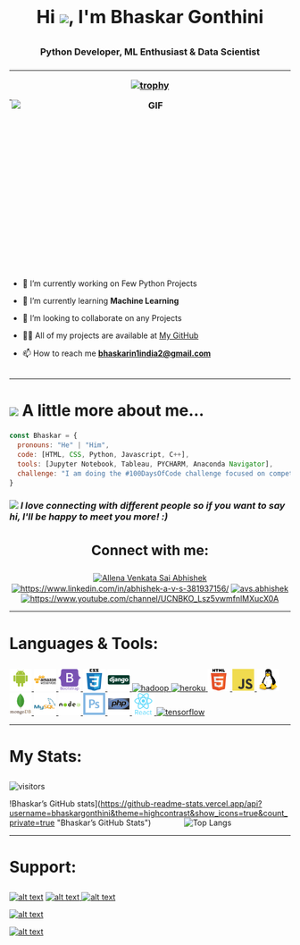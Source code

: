 
# <b><h3 align="center">Hi <img src="https://media.giphy.com/media/hvRJCLFzcasrR4ia7z/giphy.gif" width="45px">, I'm Bhaskar Gonthini</h3></b>
  
<h3 align="center">Python Developer, ML Enthusiast & Data Scientist</h3> <h3 align="center">

<hr>

[![trophy](https://github-profile-trophy.vercel.app/?username=bhaskargonthini)](https://github.com/ryo-ma/github-profile-trophy)


  <img align="right" alt="GIF" src="https://github.com/abhisheknaiidu/abhisheknaiidu/blob/master/code.gif?raw=true" width="500" height="320" />

  <hr>
<br>
  
  ###
- 🔭 I’m currently working on Few Python Projects

- 🌱 I’m currently learning **Machine Learning**

- 👯 I’m looking to collaborate on any Projects 
  
- 👨‍💻 All of my projects are available at [My GitHub](https://github.com/bhaskargonthini?tab=repositories)

- 📫 How to reach me **bhaskarin1india2@gmail.com**
  <br>
  <br>
<hr>
  
# <img src="https://media.giphy.com/media/VgCDAzcKvsR6OM0uWg/giphy.gif" width="50"> A little more about me...  
  
```javascript
const Bhaskar = {
  pronouns: "He" | "Him",
  code: [HTML, CSS, Python, Javascript, C++],
  tools: [Jupyter Notebook, Tableau, PYCHARM, Anaconda Navigator],
  challenge: "I am doing the #100DaysOfCode challenge focused on competitive coding & Data Science"
}
```
  
### <img src="https://media.giphy.com/media/LnQjpWaON8nhr21vNW/giphy.gif" width="60"> <em><b>I love connecting with different people</b> so if you want to say <b>hi, I'll be happy to meet you more!</b> :)</em></h3>


## <b><h3 align="center">Connect with me:</h3></b>
<p align="center">
<a href="https://twitter.com/AllenaVenkata" target="blank"><img align="center" src="https://raw.githubusercontent.com/rahuldkjain/github-profile-readme-generator/master/src/images/icons/Social/twitter.svg" alt="Allena Venkata Sai Abhishek" height="30" width="40" /></a>
<a href="https://www.linkedin.com/in/abhishek-a-v-s-381937156/" target="blank"><img align="center" src="https://raw.githubusercontent.com/rahuldkjain/github-profile-readme-generator/master/src/images/icons/Social/linked-in-alt.svg" alt="https://www.linkedin.com/in/abhishek-a-v-s-381937156/" height="30" width="40" /></a>
<a href="https://www.instagram.com/avs.abhishek/" target="blank"><img align="center" src="https://raw.githubusercontent.com/rahuldkjain/github-profile-readme-generator/master/src/images/icons/Social/instagram.svg" alt="avs.abhishek" height="30" width="40" /></a>
<a href="https://www.youtube.com/channel/UCNBKO_Lsz5vwmfnlMXucX0A/" target="blank"><img align="center" src="https://raw.githubusercontent.com/rahuldkjain/github-profile-readme-generator/master/src/images/icons/Social/youtube.svg" alt="https://www.youtube.com/channel/UCNBKO_Lsz5vwmfnlMXucX0A" height="30" width="40" /></a>
</p>
<hr>


# <b><p align="left">Languages & Tools:</p></b>
<p align="left"> <a href="https://developer.android.com" target="_blank"> <img src="https://raw.githubusercontent.com/devicons/devicon/master/icons/android/android-original-wordmark.svg" alt="android" width="40" height="40"/> </a> <a href="https://aws.amazon.com" target="_blank"> <img src="https://raw.githubusercontent.com/devicons/devicon/master/icons/amazonwebservices/amazonwebservices-original-wordmark.svg" alt="aws" width="40" height="40"/> </a> <a href="https://getbootstrap.com" target="_blank"> <img src="https://raw.githubusercontent.com/devicons/devicon/master/icons/bootstrap/bootstrap-plain-wordmark.svg" alt="bootstrap" width="40" height="40"/> </a> <a href="https://www.w3schools.com/css/" target="_blank"> <img src="https://raw.githubusercontent.com/devicons/devicon/master/icons/css3/css3-original-wordmark.svg" alt="css3" width="40" height="40"/> </a> <a href="https://www.djangoproject.com/" target="_blank"> <img src="https://raw.githubusercontent.com/devicons/devicon/master/icons/django/django-original.svg" alt="django" width="40" height="40"/> </a> <a href="https://hadoop.apache.org/" target="_blank"> <img src="https://www.vectorlogo.zone/logos/apache_hadoop/apache_hadoop-icon.svg" alt="hadoop" width="40" height="40"/> </a> <a href="https://heroku.com" target="_blank"> <img src="https://www.vectorlogo.zone/logos/heroku/heroku-icon.svg" alt="heroku" width="40" height="40"/> </a> <a href="https://www.w3.org/html/" target="_blank"> <img src="https://raw.githubusercontent.com/devicons/devicon/master/icons/html5/html5-original-wordmark.svg" alt="html5" width="40" height="40"/> </a> 
  <a href="https://developer.mozilla.org/en-US/docs/Web/JavaScript" target="_blank"> <img src="https://raw.githubusercontent.com/devicons/devicon/master/icons/javascript/javascript-original.svg" alt="javascript" width="40" height="40"/> </a> <a href="https://www.linux.org/" target="_blank"> <img src="https://raw.githubusercontent.com/devicons/devicon/master/icons/linux/linux-original.svg" alt="linux" width="40" height="40"/> </a> <a href="https://www.mongodb.com/" target="_blank"> <img src="https://raw.githubusercontent.com/devicons/devicon/master/icons/mongodb/mongodb-original-wordmark.svg" alt="mongodb" width="40" height="40"/> </a> <a href="https://www.mysql.com/" target="_blank"> <img src="https://raw.githubusercontent.com/devicons/devicon/master/icons/mysql/mysql-original-wordmark.svg" alt="mysql" width="40" height="40"/> </a> <a href="https://nodejs.org" target="_blank"> <img src="https://raw.githubusercontent.com/devicons/devicon/master/icons/nodejs/nodejs-original-wordmark.svg" alt="nodejs" width="40" height="40"/> </a> <a href="https://www.photoshop.com/en" target="_blank"> <img src="https://raw.githubusercontent.com/devicons/devicon/master/icons/photoshop/photoshop-line.svg" alt="photoshop" width="40" height="40"/> </a> <a href="https://www.php.net" target="_blank"> <img src="https://raw.githubusercontent.com/devicons/devicon/master/icons/php/php-original.svg" alt="php" width="40" height="40"/> </a> <a href="https://reactjs.org/" target="_blank"> <img src="https://raw.githubusercontent.com/devicons/devicon/master/icons/react/react-original-wordmark.svg" alt="react" width="40" height="40"/> </a> <a href="https://www.tensorflow.org" target="_blank"> <img src="https://www.vectorlogo.zone/logos/tensorflow/tensorflow-icon.svg" alt="tensorflow" width="40" height="40"/> </a> </p>

<hr>

# <b><p align="left">My Stats:</p></b>
![visitors](https://visitor-badge.glitch.me/badge?page_id=bhaskargonthini.bhaskargonthini)

!Bhaskar’s GitHub stats](https://github-readme-stats.vercel.app/api?username=bhaskargonthini&theme=highcontrast&show_icons=true&count_private=true 
"Bhaskar’s GitHub Stats") &nbsp; &nbsp;&nbsp;&nbsp;&nbsp;&nbsp;&nbsp;&nbsp;&nbsp;&nbsp;&nbsp;&nbsp; ![Top Langs](https://github-readme-stats.vercel.app/api/top-langs/?username=bhaskargonthini&theme=highcontrast "Bhaskar's Top Languages Card")

<hr>

# <p align="left">Support:</p>

<a href="https://www.linkedin.com/in/bhaskargonthini1998/"> ![alt text](https://img.shields.io/badge/-LinkedIn-0e76a8?style=plastic&logo=linkedIn)</a> <a href="https://twitter.com/bobbybhaskar3">![alt text](https://img.shields.io/badge/-Twitter-1DA1F2?style=plastic&logo=Twitter) </a> <a href="https://www.instagram.com/howyou_dooin/">![alt text](https://img.shields.io/badge/-Instagram-833AB4?style=plastic&logo=Instagram)</a>

<a href="https://www.youtube.com/channel/UCXfet7mv1uxFUxT1EWz7BIA">![alt text](https://img.shields.io/youtube/channel/views/UCNBKO_Lsz5vwmfnlMXucX0A?label=My%20Youtube%20Views&style=for-the-badge)

<a href="https://github.com/bhaskargonthini/">![alt text](https://img.shields.io/github/followers/avs-abhishek123?label=Follow%20me%20on%20GitHub&style=social)


